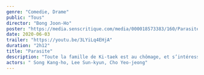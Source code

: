 ```yaml
---
genre: "Comedie, Drame"
public: "Tous"
director: "Bong Joon-Ho"
poster: "https://media.senscritique.com/media/000018573383/160/Parasite.jpg"
date: 2020-06-03
trailer: "https://youtu.be/3LYiLq4EHjA"
duration: "2h12"
title: "Parasite"
description: "Toute la famille de Ki-taek est au chômage, et s’intéresse fortement au train de vie de la richissime famille Park. Un jour, leur fils réussit à se faire recommander pour donner des cours particuliers d’anglais chez les Park. C’est le début d’un engrenage incontrôlable, dont personne ne sortira véritablement indemne…"
actors: " Song Kang-ho, Lee Sun-kyun, Cho Yeo-jeong"
---
```

